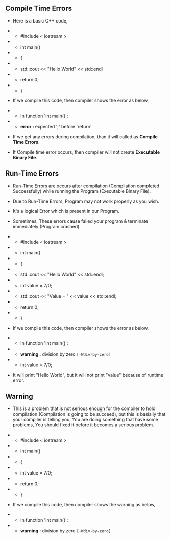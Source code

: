 ## Compile Time Errors

 * Here is a basic C++ code,
 * * #include < iostream >
 * * int main()
 * * {
 * *    std::cout << "Hello World" << std::endl
 * *    return 0;
 * * }
 
 * If we compile this code, then compiler shows the error as below,
 * * In function 'int main()':
 * * **error :** expected ';' before 'return'

 * If we get any errors during compilation, than it will called as **Compile Time Errors**.
 * If Compile time error occurs, then compiler will not create **Executable Binary File**.

## Run-Time Errors

 * Run-Time Errors are occurs after compilation (Compilation completed Successfully) while running the Program (Executable Binary File).
 * Due to Run-Time Errors, Program may not work properly as you wish.
 * It's a logical Error which is present in our Program.
 * Sometimes, These errors cause failed your program & terminate immediately (Program crashed).

 * * #include < iostream >
 * * int main()
 * * {
 * *    std::cout << "Hello World" << std::endl;
 * *    int value = 7/0;
 * *    std::cout << "Value = " << value << std::endl;
 * *    return 0;
 * * }
     
 * If we compile this code, then compiler shows the error as below,
 * * In function 'int main()':
 * * **warning :** division by zero `[-Wdiv-by-zero]`
 * * int value = 7/0;
 * It will print "Hello World", but it will not print "value" because of runtime error.

## Warning

 * This is a problem that is not serious enough for the compiler to hold compilation (Compilation is going to be succeed), but this is basially that your compiler is telling you, You are doing something that have some problems, You should fixed it before it becomes a serious problem.

 * * #include < iostream >
 * * int main()
 * * {
 * *    int value = 7/0;
 * *    return 0;
 * * }
     
 * If we compile this code, then compiler shows the warning as below,
 * * In function 'int main()':
 * * **warning :** division by zero `[-Wdiv-by-zero]`
